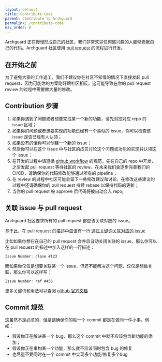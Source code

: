 ```yaml
---
layout: default
title: Contribute Code
parent: Contribute to Archguard
permalink: /contribute-code
nav_order: 8
---
```


Archguard 正在慢慢形成自己的社区，我们非常欢迎任何感兴趣的人能够贡献自己的代码。Archguard 社区使用 [pull request](https://docs.github.com/cn/pull-requests/collaborating-with-pull-requests/proposing-changes-to-your-work-with-pull-requests/about-pull-requests) 的流程进行开发。

## 在开始之前

为了避免大家的工作返工，我们不建议你在社区不知情的情况下直接发起 pull request，因为可能你的方案刚好跟社区相反，这可能导致在你的 pull request review 的过程中需要做大量的修改。

## Contribution 步骤

1. 如果你遇到了问题或者想要完成某一个新的功能，请先浏览对应 repo 的 issue 区域；
2. 如果你的问题或者想要实现的功能已经有一个类似的 issue，你可以检查该 issue 是否已经有人认领；
3. 如果没有的话你可以创建一个新的 issue；
4. 然后你可以在这个 issue 中与社区的成员讨论这个问题或功能的实现并认领这个 issue；
5. 在开发的过程中请遵循 [github workflow](https://docs.github.com/cn/get-started/quickstart/github-flow) 的规范，先在自己的 repo 中开发，之后发起 pull request 等待社区的 review。在未来我们会逐步完善我们的 CI/CD，请确保你的代码修改能够通过所有的 pipeline；
6. 在 review 的过程中社区可能会留下一些修改建议和讨论，在修改这些建议的过程中还请确保你的 pull request 持续 rebase 以保持代码的更新；
7. 当你的 pull request 被 approve 后代码将被自动合入 repo;

## 关联 issue 与 pull request

Archguard 社区要求所有的 pull request 都应该关联对应的 issue。

基于此，在 pull request 的描述中应该有一行 [通过关键词关联对应的 issue](https://docs.github.com/cn/issues/tracking-your-work-with-issues/linking-a-pull-request-to-an-issue)

比如如果你想在在自己的 pull request 合并后自动关闭关联的 issue，那么你可以在 pull request 的描述中加入这样的一行描述：

`Issue Number: close #123`

而如果你仅仅是想要关联某一个 issue，但还不能解决这个问题，仅仅是想做关联，那么你可以这样写：

`Issue Number: ref #456`

更多关键词和用法可以查阅 [github 官方文档](https://docs.github.com/cn/issues/tracking-your-work-with-issues/linking-a-pull-request-to-an-issue)

## Commit 规范

这虽然不是必须的，但是请确保你的每一个 commit 都是在做同一件小事。例如：

- 假设你正在解决某一个 bug，那么这个 commit 中就不应该包含新功能的添加；
- 假设你正在重构某一个功能，那么就不应该同时包含 bug 的修复
- 也尽量不要同时在一个 commit 中实现多个功能/修复多个bug
